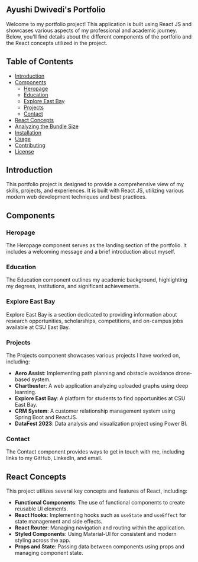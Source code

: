 ## Ayushi Dwivedi's Portfolio

Welcome to my portfolio project! This application is built using React JS and showcases various aspects of my professional and academic journey. Below, you'll find details about the different components of the portfolio and the React concepts utilized in the project.

## Table of Contents

- [Introduction](#introduction)
- [Components](#components)
  - [Heropage](#heropage)
  - [Education](#education)
  - [Explore East Bay](#explore-east-bay)
  - [Projects](#projects)
  - [Contact](#contact)
- [React Concepts](#react-concepts)
- [Analyzing the Bundle Size](#analyzing-the-bundle-size)
- [Installation](#installation)
- [Usage](#usage)
- [Contributing](#contributing)
- [License](#license)

## Introduction

This portfolio project is designed to provide a comprehensive view of my skills, projects, and experiences. It is built with React JS, utilizing various modern web development techniques and best practices.

## Components

### Heropage

The Heropage component serves as the landing section of the portfolio. It includes a welcoming message and a brief introduction about myself.

### Education

The Education component outlines my academic background, highlighting my degrees, institutions, and significant achievements.

### Explore East Bay

Explore East Bay is a section dedicated to providing information about research opportunities, scholarships, competitions, and on-campus jobs available at CSU East Bay.

### Projects

The Projects component showcases various projects I have worked on, including:
- **Aero Assist**: Implementing path planning and obstacle avoidance drone-based system.
- **Chartbuster**: A web application analyzing uploaded graphs using deep learning.
- **Explore East Bay**: A platform for students to find opportunities at CSU East Bay.
- **CRM System**: A customer relationship management system using Spring Boot and ReactJS.
- **DataFest 2023**: Data analysis and visualization project using Power BI.

### Contact

The Contact component provides ways to get in touch with me, including links to my GitHub, LinkedIn, and email.

## React Concepts

This project utilizes several key concepts and features of React, including:
- **Functional Components**: The use of functional components to create reusable UI elements.
- **React Hooks**: Implementing hooks such as `useState` and `useEffect` for state management and side effects.
- **React Router**: Managing navigation and routing within the application.
- **Styled Components**: Using Material-UI for consistent and modern styling across the app.
- **Props and State**: Passing data between components using props and managing component state.
